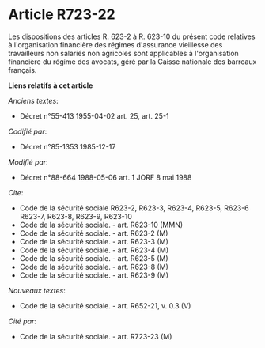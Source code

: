 # Article R723-22

Les dispositions des articles R. 623-2 à R. 623-10 du présent code relatives à l'organisation financière des régimes
d'assurance vieillesse des travailleurs non salariés non agricoles sont applicables à l'organisation financière du régime des
avocats, géré par la Caisse nationale des barreaux français.

**Liens relatifs à cet article**

_Anciens textes_:

  - Décret n°55-413 1955-04-02 art. 25, art. 25-1

_Codifié par_:

  - Décret n°85-1353 1985-12-17

_Modifié par_:

  - Décret n°88-664 1988-05-06 art. 1 JORF 8 mai 1988

_Cite_:

  - Code de la sécurité sociale R623-2, R623-3, R623-4, R623-5, R623-6 R623-7, R623-8, R623-9, R623-10
  - Code de la sécurité sociale. - art. R623-10 (MMN)
  - Code de la sécurité sociale. - art. R623-2 (M)
  - Code de la sécurité sociale. - art. R623-3 (M)
  - Code de la sécurité sociale. - art. R623-4 (M)
  - Code de la sécurité sociale. - art. R623-5 (M)
  - Code de la sécurité sociale. - art. R623-8 (M)
  - Code de la sécurité sociale. - art. R623-9 (M)

_Nouveaux textes_:

  - Code de la sécurité sociale. - art. R652-21, v. 0.3 (V)

_Cité par_:

  - Code de la sécurité sociale. - art. R723-23 (M)
